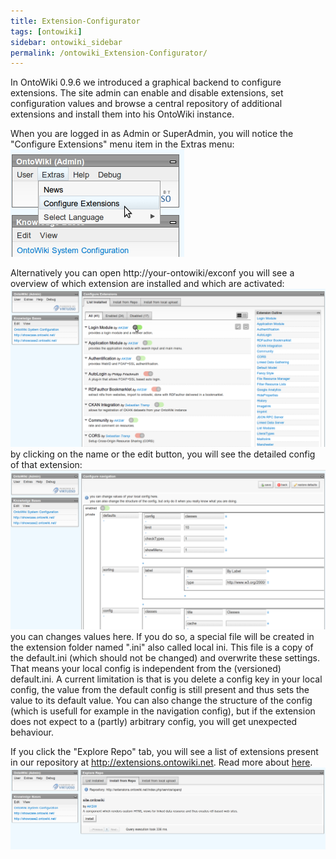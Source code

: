 ```yaml
---
title: Extension-Configurator
tags: [ontowiki]
sidebar: ontowiki_sidebar
permalink: /ontowiki_Extension-Configurator/
---
```

In OntoWiki 0.9.6 we introduced a graphical backend to configure extensions. The site admin can enable and disable extensions, set configuration values and browse a central repository of additional extensions and install them into his OntoWiki instance.

When you are logged in as Admin or SuperAdmin, you will notice the "Configure Extensions" menu item in the Extras menu:
![the configurator](./images/exconf-open.png)

Alternatively you can open http://your-ontowiki/exconf
you will see a overview of which extension are installed and which are activated:
![the configurator](./images/exconf-list.png)
by clicking on the name or the edit button, you will see the detailed config of that extension:
![the configurator](./images/exconf-configure.png)
you can changes values here. If you do so, a special file will be created in the extension folder named "<extenion-name>.ini" also called local ini. This file is a copy of the default.ini (which should not be changed) and overwrite these settings. That means your local config is independent from the (versioned) default.ini. A current limitation is that is you delete a config key in your local config, the value from the default config is still present and thus sets the value to its default value. You can also change the structure of the config (which is usefull for example in the navigation config), but if the extension does not expect to a (partly) arbitrary config, you will get unexpected behaviour.

If you click the "Explore Repo" tab, you will see a list of extensions present in our repository at http://extensions.ontowiki.net. Read more about [here](Extension-Repository).
![the configurator](./images/exconf-explore.png)
